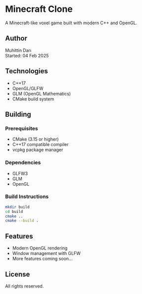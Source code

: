 # Minecraft Clone

A Minecraft-like voxel game built with modern C++ and OpenGL.

## Author

Muhittin Darı  
Started: 04 Feb 2025

## Technologies

- C++17
- OpenGL/GLFW
- GLM (OpenGL Mathematics)
- CMake build system

## Building

### Prerequisites

- CMake (3.15 or higher)
- C++17 compatible compiler
- vcpkg package manager

### Dependencies

- GLFW3
- GLM
- OpenGL

### Build Instructions

```bash
mkdir build
cd build
cmake ..
cmake --build .
```

## Features

- Modern OpenGL rendering
- Window management with GLFW
- More features coming soon...

## License

All rights reserved.
